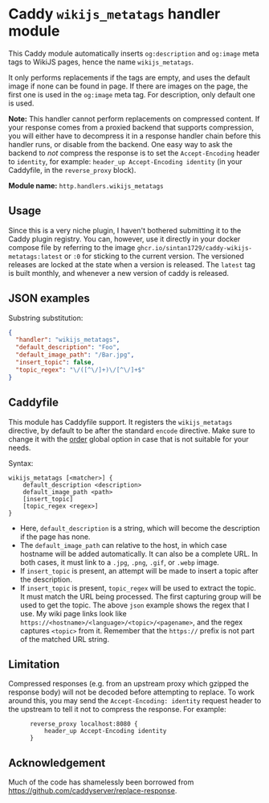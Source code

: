 # Caddy `wikijs_metatags` handler module

This Caddy module automatically inserts `og:description` and `og:image` meta tags to WikiJS pages, hence the name `wikijs_metatags`.

It only performs replacements if the tags are empty, and uses the default image if none can be found in page. If there are images on the page,
the first one is used in the `og:image` meta tag. For description, only default one is used.

**Note:** This handler cannot perform replacements on compressed content. If your response comes from a proxied backend that supports compression,
you will either have to decompress it in a response handler chain before this handler runs, or disable from the backend. One easy way to ask the
backend to _not_ compress the response is to set the `Accept-Encoding` header to `identity`, for example: `header_up Accept-Encoding identity`
(in your Caddyfile, in the `reverse_proxy` block).

**Module name:** `http.handlers.wikijs_metatags`

## Usage

Since this is a very niche plugin, I haven't bothered submitting it to the Caddy plugin registry. You can, however, use it directly in your
docker compose file by referring to the image `ghcr.io/sintan1729/caddy-wikijs-metatags:latest` or `:0` for sticking to the current version.
The versioned releases are locked at the state when a version is released. The `latest` tag is built monthly, and whenever a new version of
caddy is released.

## JSON examples

Substring substitution:

```json
{
  "handler": "wikijs_metatags",
  "default_description": "Foo",
  "default_image_path": "/Bar.jpg",
  "insert_topic": false,
  "topic_regex": "\/([^\/]+)\/[^\/]+$"
}
```

## Caddyfile

This module has Caddyfile support. It registers the `wikijs_metatags` directive, by default to be after the standard `encode` directive.
Make sure to change it with the [order](https://caddyserver.com/docs/caddyfile/directives#directive-order) global option in case that is not
suitable for your needs.

Syntax:

```caddyfile
wikijs_metatags [<matcher>] {
	default_description <description>
	default_image_path <path>
	[insert_topic]
	[topic_regex <regex>]
}
```

- Here, `default_description` is a string, which will become the description if the page has none.
- The `default_image_path` can relative to the host, in which case hostname will be added automatically. It can also be a complete URL.
  In both cases, it must link to a `.jpg`, `.png`, `.gif`, or `.webp` image.
- If `insert_topic` is present, an attempt will be made to insert a topic after the description.
- If `insert_topic` is present, `topic_regex` will be used to extract the topic. It must match the URL being processed. The first capturing group
  will be used to get the topic. The above `json` example shows the regex that I use. My wiki page links look like
  `https://<hostname>/<language>/<topic>/<pagename>`, and the regex captures `<topic>` from it. Remember that the `https://` prefix is not
  part of the matched URL string.

## Limitation

Compressed responses (e.g. from an upstream proxy which gzipped the response body) will not be decoded before attempting to replace. To work around
this, you may send the `Accept-Encoding: identity` request header to the upstream to tell it not to compress the response. For example:

```caddyfile
      reverse_proxy localhost:8080 {
          header_up Accept-Encoding identity
      }
```

## Acknowledgement

Much of the code has shamelessly been borrowed from https://github.com/caddyserver/replace-response.
